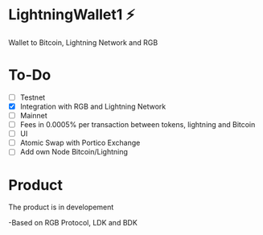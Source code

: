 # LightningWallet1 :zap: 

Wallet to Bitcoin, Lightning Network and RGB

# To-Do

- [ ] Testnet
- [x] Integration with RGB and Lightning Network
- [ ] Mainnet
- [ ] Fees in 0.0005% per transaction between tokens, lightning and Bitcoin 
- [ ] UI
- [ ] Atomic Swap with Portico Exchange
- [ ] Add own Node Bitcoin/Lightning

# Product

The product is in developement 

-Based on RGB Protocol, LDK and BDK

